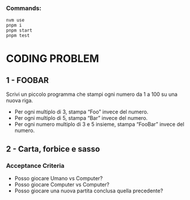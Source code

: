 ### Commands:

```
nvm use
pnpm i
pnpm start
pnpm test
```

# CODING PROBLEM

## 1 - FOOBAR

Scrivi un piccolo programma che stampi ogni numero da 1 a 100 su una nuova riga.

- Per ogni multiplo di 3, stampa “Foo” invece del numero.
- Per ogni multiplo di 5, stampa “Bar” invece del numero.
- Per ogni numero multiplo di 3 e 5 insieme, stampa “FooBar” invece del numero.

## 2 - Carta, forbice e sasso

### Acceptance Criteria

- Posso giocare Umano vs Computer?
- Posso giocare Computer vs Computer?
- Posso giocare una nuova partita conclusa quella precedente?
